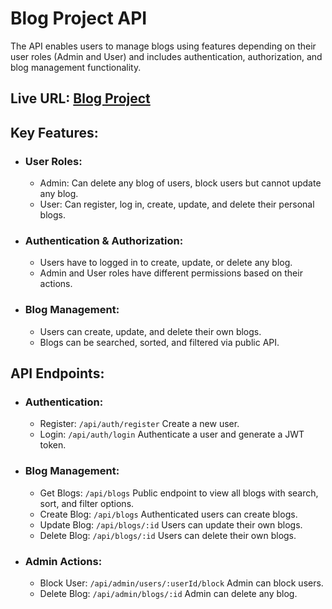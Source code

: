 # Blog Project API

The API enables users to manage blogs using features depending on their user roles (Admin and User) and includes authentication, authorization, and blog management functionality.

## Live URL: [Blog Project](https://myblog-project-backend.vercel.app/)

## Key Features:

- ### User Roles:
  - Admin: Can delete any blog of users, block users but cannot update any blog.
  - User: Can register, log in, create, update, and delete their personal blogs.
- ### Authentication & Authorization:
  - Users have to logged in to create, update, or delete any blog.
  - Admin and User roles have different permissions based on their actions.
- ### Blog Management:
  - Users can create, update, and delete their own blogs.
  - Blogs can be searched, sorted, and filtered via public API.

## API Endpoints:

- ### Authentication:
  - Register: `/api/auth/register` Create a new user.
  - Login: `/api/auth/login` Authenticate a user and generate a JWT token.
- ### Blog Management:
  - Get Blogs: `/api/blogs` Public endpoint to view all blogs with search, sort, and filter options.
  - Create Blog: `/api/blogs` Authenticated users can create blogs.
  - Update Blog: `/api/blogs/:id` Users can update their own blogs.
  - Delete Blog: `/api/blogs/:id` Users can delete their own blogs.
- ### Admin Actions:
  - Block User: `/api/admin/users/:userId/block` Admin can block users.
  - Delete Blog: `/api/admin/blogs/:id` Admin can delete any blog.
